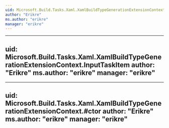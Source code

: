 ```yaml
---
uid: Microsoft.Build.Tasks.Xaml.XamlBuildTypeGenerationExtensionContext
author: "Erikre"
ms.author: "erikre"
manager: "erikre"
---
```


---
uid: Microsoft.Build.Tasks.Xaml.XamlBuildTypeGenerationExtensionContext.InputTaskItem
author: "Erikre"
ms.author: "erikre"
manager: "erikre"
---

---
uid: Microsoft.Build.Tasks.Xaml.XamlBuildTypeGenerationExtensionContext.#ctor
author: "Erikre"
ms.author: "erikre"
manager: "erikre"
---
